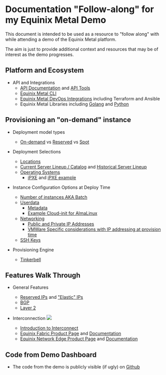 # Documentation "Follow-along" for my Equinix Metal Demo

This document is intended to be used as a resource to "follow along" with while attending a demo of the Equinix Metal platform. 

The aim is just to provide additional context and resources that may be of interest as the demo progresses.

## Platform and Ecosystem

- API and Integrations
	- [API Documentation](https://metal.equinix.com/developers/api/) and [API Tools](https://metal.equinix.com/developers/guides/equinix-metal-api-with-postman/)
	- [Equinix Metal CLI](https://metal.equinix.com/developers/docs/libraries/cli/)
	- [Equinix Metal DevOps Integrations](https://metal.equinix.com/developers/docs/more-resources/devops/) including Terraform and Ansible
	- Equinix Metal Libraries including [Golang](https://metal.equinix.com/developers/docs/libraries/go/) and [Python](https://metal.equinix.com/developers/docs/libraries/python/)

## Provisioning an "on-demand" instance

- Deployment model types
	- [On-demand](https://metal.equinix.com/developers/docs/deploy/on-demand/) vs [Reserved](https://metal.equinix.com/developers/docs/deploy/reserved/) vs [Spot](https://metal.equinix.com/developers/docs/deploy/spot-market/)

- Deployment Selections
	- [Locations](https://metal.equinix.com/developers/docs/locations/locations-about/)
	- [Current Server Lineup / Catalog](https://metal.equinix.com/product/servers/) and [Historical Server Lineup](https://metal.equinix.com/developers/docs/servers/server-specs/)
	- [Operating Systems](https://metal.equinix.com/developers/docs/operating-systems/)
		- [iPXE](https://metal.equinix.com/developers/docs/operating-systems/custom-ipxe/) and [iPXE example](https://metal.equinix.com/developers/guides/smart-os/)

	
- Instance Configuration Options at Deploy Time
	- [Number of instances AKA Batch](https://metal.equinix.com/developers/docs/deploy/batch-deployment/)
	- [Userdata](https://metal.equinix.com/developers/docs/servers/user-data/)
		- [Metadata](https://metal.equinix.com/developers/docs/servers/metadata/)
		- [Example Cloud-init for AlmaLinux](https://github.com/dlotterman/metal_code_snippets/blob/main/boiler_plate_cloud_inits/alma_linux_8_5.yaml)
	- [Networking](https://metal.equinix.com/developers/docs/networking/)
		- [Public and Private IP Addresses](https://metal.equinix.com/developers/docs/networking/ip-addresses/)
		- [VMWare Specific considerations with IP addressing at provision time](https://metal.equinix.com/developers/guides/vmware-esxi/#esxi-networking)
	- [SSH Keys](https://metal.equinix.com/developers/docs/accounts/ssh-keys/)
	
- Provisioning Engine
	- [Tinkerbell](https://tinkerbell.org/)

## Features Walk Through

- General Features
	- [Reserved IPs](https://metal.equinix.com/developers/docs/networking/reserve-public-ipv4s/) and ["Elastic" IPs](https://metal.equinix.com/developers/docs/networking/elastic-ips/)
	- [BGP](https://metal.equinix.com/developers/docs/bgp/)
	- [Layer 2](https://metal.equinix.com/developers/docs/layer2-networking/overview/)
- Interconnection
	![](https://s3.wasabisys.com/metalstaticassets/interconnect.JPG)


	- [Introduction to Interconnect](https://metal.equinix.com/developers/docs/equinix-interconnect/introduction/) 
	- [Equinix Fabric Product Page](https://www.equinix.com/interconnection-services/equinix-fabric) and [Documentation](https://docs.equinix.com/en-us/Content/Interconnection/Fabric/Fabric-landing-main.htm)
	- [Equinix Network Edge Product Page](https://edgeservices.equinix.com/) and [Documentation](https://docs.equinix.com/en-us/Content/Interconnection/NE/landing-pages/NE-landing-main.htm)
	
## Code from Demo Dashboard
- The code from the demo is publicly  visible (if ugly) on [Github](https://github.com/dlotterman/metal_benchmark_demo)
